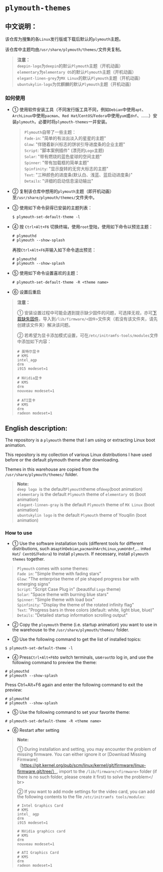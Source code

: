 # `plymouth-themes`

## 中文说明：

该仓库为搜集的各`Linux`发行版或下载后默认的`plymouth`主题。

该仓库中主题均由`/usr/share/plymouth/themes/`文件夹复制。

> **注意：**</br>
> `deepin-logo`为`deepin`的默认`Plymouth`主题（开机动画）</br>
> `elementary`为`elementary OS`的默认`Plymouth`主题（开机动画）</br>
> `elegant-linen-grey`为`MX Linux`的默认`Plymouth`主题（开机动画）</br>
> `ubuntukylin-logo`为优麒麟的默认`Plymouth`主题（开机动画）

### 如何使用

- ① 使用软件安装工具（不同发行版工具不同，例如`Debian`中使用`apt`、`ArchLinux`中使用`pacman`、`Red Hat`/`CentOS`/`Fedora`中使用`yum`或`dnf`、……）安装`plymouth`，必要时将`plymouth-themes`一并安装。

    > `Plymouth`自带了一些主题：</br>
    > `Fade-in`: "简单的有淡出淡入的星星的主题"</br>
    > `Glow`: "伴随着新兴标志的饼状引导进度条的企业主题"</br>
    > `Script`: "脚本案例插件" (漂亮的`Logo`主题)</br>
    > `Solar`: "带有燃烧的蓝色星球的空间主题"</br>
    > `Spinner`: "带有加载框的简单主题"</br>
    > `Spinfinity`: "显示旋转的无穷大标志的主题"</br>
    > `Text`: "三种颜色的进度条(默认白、浅蓝、蓝启动进度条)"</br>
    > `Details`: "详细的启动信息滚动输出"

- ② 复制该仓库中想用的`plymouth`主题（即开机动画）至`/usr/share/plymouth/themes/`文件夹中。

- ③ 使用如下命令获得已安装的主题列表：

    ```shell
    $ plymouth-set-default-theme -l
    ```

- ④ 按 `Ctrl+Alt+F6` 切换终端，使用`root`登陆，使用如下命令以预览主题：

    ```shell
    # plymouthd
    # plymouth --show-splash
    ```

    再按`Ctrl+Alt+F6`并输入如下命令退出预览：

    ```shell
    # plymouthd
    # plymouth --show-splash
    ```

- ⑤ 使用如下命令设置喜欢的主题： 

    ```shell
    # plymouth-set-default-theme -R <theme name>
    ```

- ⑥ 设置后重启

> **注意：**
>
> ① 安装设置过程中可能会遇到提示缺少固件的问题，可选择无视，亦可[下载缺失固件](https://git.kernel.org/pub/scm/linux/kernel/git/firmware/linux-firmware.git/tree/)，导入到`/lib/firmware/<固件>`文件夹（若没有该文件夹，请先创建该文件夹）解决该问题。</br>
>
> ② 若希望为显卡添加模式设置，可在`/etc/initramfs-tools/modules`文件中添加如下内容：
> 
> ```shell
> # 英特尔显卡
> # KMS
> intel_agp
> drm
> i915 modeset=1
> 
> # NVidia显卡
> # KMS
> drm
> nouveau modeset=1
> 
> # ATI显卡
> # KMS
> drm
> radeon modeset=1
> ```

## English description:

The repository is a `plymouth` theme that I am using or extracting Linux boot animation.</br>

This repository is my collection of various Linux distributions I have used before or the default plymouth theme after downloading.</br>

Themes in this warehouse are copied from the `/usr/share/plymouth/themes/` folder.

> **Note:**</br>
> `deep logo `is the default` Plymouth `theme of` deep `(boot animation)</br>
> `elementary` is the default `Plymouth` theme of `elementary OS` (boot animation)</br>
> `elegant-linnen-gray` is the default `Plymouth` theme of `MX Linux` (boot animation)</br>
> `ubuntukylin logo` is the default `Plymouth` theme of Youqilin (boot animation)

### How to use

- ① Use the software installation tools (different tools for different distributions, such as` apt `in` Debian `,` pacman `in` ArchLinux `,` yum `or` dnf `,... in` Red Hat `/` CentOS`/`Fedora`) to install `plymouth`. If necessary, install `plymouth themes` together.

>`Plymouth` comes with some themes:</br>
>`Fade in`: "Simple theme with fading stars"</br>
>`Glow`: "The enterprise theme of pie shaped progress bar with emerging signs"</br>
>`Script`: "Script Case Plug in" (beautiful `Logo` theme)</br>
>`Solar`: "Space theme with burning blue stars"</br>
>`Spinner`: "Simple theme with load box"</br>
>`Spinfinity`: "Display the theme of the rotated infinity flag"</br>
>`Text`: "Progress bars in three colors (default: white, light blue, blue)"</br>
>`Details`: "Detailed startup information scrolling output"

- ② Copy the `ploymouth` theme (i.e. startup animation) you want to use in the warehouse to the `/usr/share/plymouth/themes/` folder.

- ③ Use the following command to get the list of installed topics:

```shell
$ plymouth-set-default-theme -l
```

- ④ Press` Ctrl+Alt+F6 `to switch terminals, use` root `to log in, and use the following command to preview the theme:

```shell
# plymouthd
# plymouth --show-splash
```

Press Ctrl+Alt+F6 again and enter the following command to exit the preview:

```shell
# plymouthd
# plymouth --show-splash
```

- ⑤ Use the following command to set your favorite theme:

```shell
# plymouth-set-default-theme -R <theme name>
```

- ⑥ Restart after setting

>**Note:**
>
>① During installation and setting, you may encounter the problem of missing firmware. You can either ignore it or [Download Missing Firmware]（https://git.kernel.org/pub/scm/linux/kernel/git/firmware/linux-firmware.git/tree/）, import to the `/lib/firmware/<firmware>` folder (if there is no such folder, please create it first) to solve the problem</ br>
>
>② If you want to add mode settings for the video card, you can add the following contents to the file `/etc/initramfs tools/modules`:
> 
> ```shell
># Intel Graphics Card
> # KMS
> intel_ agp
> drm
> i915 modeset=1
> 
># NVidia graphics card
> # KMS
> drm
> nouveau modeset=1
> 
># ATI Graphics Card
> # KMS
> drm
> radeon modeset=1
> ```